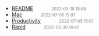  - [README]()<span style="padding-left:2em;color:orange"></span><span style="color:gray;font-size:.8em;padding-left:2em">2022-03-18 18:46</span>
  - [Mac](mac)<span style="padding-left:2em;color:orange"></span><span style="color:gray;font-size:.8em;padding-left:2em">2022-07-05 15:01</span>
  - [Productivity](productivity)<span style="padding-left:2em;color:orange"></span><span style="color:gray;font-size:.8em;padding-left:2em">2022-07-05 15:01</span>
  - [Rapid](rapid)<span style="padding-left:2em;color:orange"></span><span style="color:gray;font-size:.8em;padding-left:2em">2022-03-30 14:47</span>
